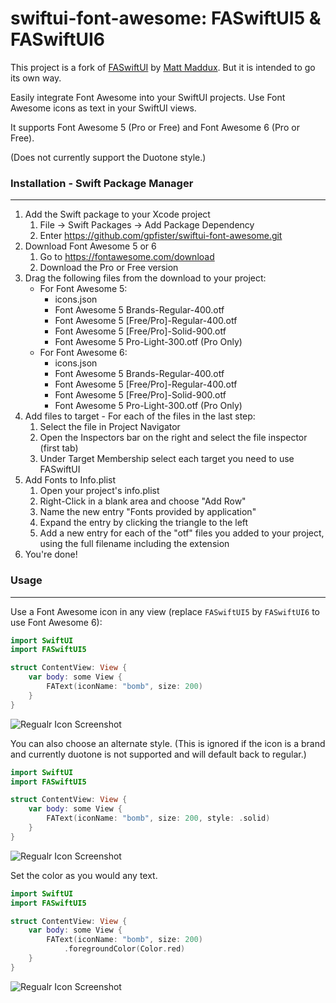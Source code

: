# swiftui-font-awesome: FASwiftUI5 & FASwiftUI6

This project is a fork of 
[FASwiftUI](https://github.com/mattmaddux/FASwiftUI.git) by 
[Matt Maddux](https://github.com/mattmaddux). But it is intended to go its own 
way.

Easily integrate Font Awesome into your SwiftUI projects. Use Font Awesome icons 
as text in your SwiftUI views. 

It supports Font Awesome 5 (Pro or Free) and Font Awesome 6 (Pro or Free).

(Does not currently support the Duotone style.)

### Installation - Swift Package Manager
----------------------------------
1. Add the Swift package to your Xcode project
    1. File -> Swift Packages -> Add Package Dependency
    2. Enter https://github.com/gpfister/swiftui-font-awesome.git
2. Download Font Awesome 5 or 6
    1. Go to https://fontawesome.com/download
    2. Download the Pro or Free version
3. Drag the following files from the download to your project:
    * For Font Awesome 5:
        * icons.json
        * Font Awesome 5 Brands-Regular-400.otf
        * Font Awesome 5 [Free/Pro]-Regular-400.otf
        * Font Awesome 5 [Free/Pro]-Solid-900.otf
        * Font Awesome 5 Pro-Light-300.otf (Pro Only)
    * For Font Awesome 6:
        * icons.json
        * Font Awesome 5 Brands-Regular-400.otf
        * Font Awesome 5 [Free/Pro]-Regular-400.otf
        * Font Awesome 5 [Free/Pro]-Solid-900.otf
        * Font Awesome 5 Pro-Light-300.otf (Pro Only)
4. Add files to target - For each of the files in the last step:
    1. Select the file in Project Navigator
    2. Open the Inspectors bar on the right and select the file inspector (first 
       tab)
    3. Under Target Membership select each target you need to use FASwiftUI
5. Add Fonts to Info.plist
    1. Open your project's info.plist
    2. Right-Click in a blank area and choose "Add Row"
    3. Name the new entry "Fonts provided by application"
    4. Expand the entry by clicking the triangle to the left
    5. Add a new entry for each of the "otf" files you added to your project, 
       using the full filename including the extension
6. You're done!


### Usage
----------------------------------

Use a Font Awesome icon in any view (replace `FASwiftUI5` by `FASwiftUI6` to use
Font Awesome 6):

```swift
import SwiftUI
import FASwiftUI5

struct ContentView: View {
    var body: some View {
        FAText(iconName: "bomb", size: 200)
    }
}
```

![Regualr Icon Screenshot](.Assets/icon-regular.png)

You can also choose an alternate style.
(This is ignored if the icon is a brand and currently duotone is not supported 
and will default back to regular.)

```swift
import SwiftUI
import FASwiftUI5

struct ContentView: View {
    var body: some View {
        FAText(iconName: "bomb", size: 200, style: .solid)
    }
}
```

![Regualr Icon Screenshot](.Assets/icon-fill.png)

Set the color as you would any text.

```swift
import SwiftUI
import FASwiftUI5

struct ContentView: View {
    var body: some View {
        FAText(iconName: "bomb", size: 200)
            .foregroundColor(Color.red)
    }
}
```

![Regualr Icon Screenshot](.Assets/icon-red.png)
